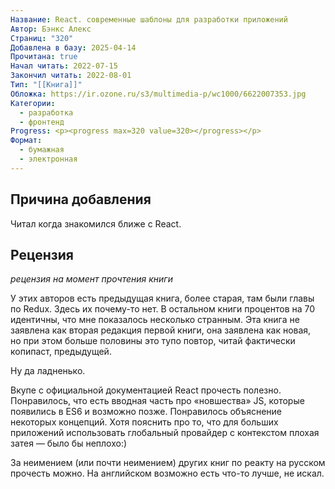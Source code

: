 ```yaml
---
Название: React. современные шаблоны для разработки приложений
Автор: Бэнкс Алекс
Страниц: "320"
Добавлена в базу: 2025-04-14
Прочитана: true
Начал читать: 2022-07-15
Закончил читать: 2022-08-01
Тип: "[[Книга]]"
Обложка: https://ir.ozone.ru/s3/multimedia-p/wc1000/6622007353.jpg
Категории:
  - разработка
  - фронтенд
Progress: <p><progress max=320 value=320></progress></p>
Формат:
  - бумажная
  - электронная
---
```

## Причина добавления

Читал когда знакомился ближе с React.

## Рецензия

*рецензия на момент прочтения книги*

У этих авторов есть предыдущая книга, более старая, там были главы по Redux. Здесь их почему-то нет. В остальном книги процентов на 70 идентичны, что мне показалось несколько странным. Эта книга не заявлена как вторая редакция первой книги, она заявлена как новая,  но при этом больше половины это тупо повтор, читай фактически копипаст, предыдущей.

Ну да ладненько.

Вкупе с официальной документацией React прочесть полезно. Понравилось, что есть вводная часть про «новшества» JS, которые появились в ES6 и возможно позже. Понравилось объяснение некоторых концепций. Хотя пояснить про то, что для больших приложений использовать глобальный провайдер с контекстом плохая затея — было бы неплохо:)

За неимением (или почти неимением) других книг по реакту на русском прочесть можно. На английском возможно есть что-то лучше, не искал.  
